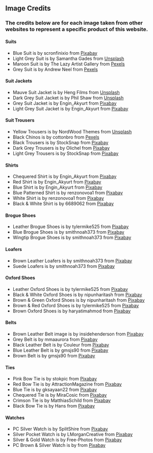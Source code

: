 ## Image Credits

### The credits below are for each image taken from other websites to represent a specific product of this website.

#### Suits

* Blue Suit is by scronfinixio from [Pixabay](https://pixabay.com/photos/groom-suit-style-1536233/)
* Light Grey Suit is by Samantha Gades from [Unsplash](https://unsplash.com/photos/bFYoyKivbmg)
* Maroon Suit is by The Lazy Artist Gallery from [Pexels](https://www.pexels.com/photo/person-sitting-on-stairs-beside-sunglasses-1300550/)
* Grey Suit is by Andrew Neel from [Pexels](https://www.pexels.com/photo/photo-of-man-sitting-on-chair-3178767/)

#### Suit Jackets

* Mauve Suit Jacket is by Heng Films from [Unsplash](https://unsplash.com/photos/mpdIPhYqZ4Y)
* Dark Grey Suit Jacket is by Phil Shaw from [Unsplash](https://unsplash.com/photos/2WcoiQ_C4b0)
* Grey Suit Jacket is by Engin_Akyurt from [Pixabay](https://pixabay.com/photos/shirt-male-man-fashion-person-3737405/)
* Light Grey Suit Jacket is by Engin_Akyurt from [Pixabay](https://pixabay.com/photos/shirt-male-man-fashion-person-3737407/)

#### Suit Trousers

* Yellow Trousers is by NordWood Themes from [Unsplash](https://unsplash.com/photos/XG-fPA4Nu6k)
* Black Chinos is by cottonbro from [Pexels](https://www.pexels.com/photo/a-person-sitting-on-a-bar-stool-7764009/)
* Black Trousers is by StockSnap from [Pixabay](https://pixabay.com/photos/white-tshirt-vneck-fashion-guy-926838/)
* Dark Grey Trousers is by Olichel from [Pixabay](https://pixabay.com/photos/suit-man-business-person-923133/)
* Light Grey Trousers is by StockSnap from [Pixabay](https://pixabay.com/photos/table-pants-cap-shoes-clothes-2576387/)

#### Shirts

* Chequered Shirt is by Engin_Akyurt from [Pixabay](https://pixabay.com/photos/male-shirt-red-fashion-design-4792234/)
* Red Shirt is by Engin_Akyurt from [Pixabay](https://pixabay.com/photos/shirt-male-man-fashion-person-3737408/)
* Blue Shirt is by Engin_Akyurt from [Pixabay](https://pixabay.com/photos/shirt-clothes-male-model-genre-2604729/)
* Blue Patterned Shirt is by renzonovoa1 from [Pixabay](https://pixabay.com/photos/shirt-man-blue-fashion-peru-2947549/)
* White Shirt is by renzonovoa1 from [Pixabay](https://pixabay.com/photos/shirt-man-white-fashion-2017-2947548/)
* Black & White Shirt is by 6689062 from [Pixabay](https://pixabay.com/photos/blur-box-business-checkered-shirt-2841225/)

#### Brogue Shoes

* Leather Brogue Shoes is by tylermike525 from [Pixabay](https://pixabay.com/photos/brogue-shoes-shoes-leather-shoes-5983822/)
* Blue Brogue Shoes is by smithnoah373 from [Pixabay](https://pixabay.com/photos/brogue-shoes-shoes-fashion-6122445/)
* Wingtip Brogue Shoes is by smithnoah373 from [Pixabay](https://pixabay.com/photos/men-s-brogues-wingtip-brogues-6104666/)

#### Loafers

* Brown Leather Loafers is by smithnoah373 from [Pixabay](https://pixabay.com/photos/loafers-shoes-leather-brown-shoes-6079036/)
* Suede Loafers is by smithnoah373 from [Pixabay](https://pixabay.com/photos/loafer-shoes-shoes-men-s-shoes-6109687/)

#### Oxford Shoes

* Leather Oxford Shoes is by tylermike525 from [Pixabay](https://pixabay.com/photos/oxford-shoes-leather-shoes-6078951/)
* Black & White Oxford Shoes is by nipunharitash from [Pixabay](https://pixabay.com/photos/oxford-shoes-leather-fashion-3528032/)
* Brown & Green Oxford Shoes is by nipunharitash from [Pixabay](https://pixabay.com/photos/oxford-shoes-leather-style-pair-3453489/)
* Brown & Red Oxford Shoes is by tylermike525 from [Pixabay](https://pixabay.com/photos/oxford-shoes-leather-oxford-shoes-5998489)
* Brown Oxford Shoes is by haryatimahmod from [Pixabay](https://pixabay.com/photos/men-shoes-oxford-classic-feet-1888670/)

#### Belts

* Brown Leather Belt image is by insidehenderson from [Pixabay](https://pixabay.com/photos/menswear-man-male-clothing-fashion-952835/)
* Grey Belt is by mmaaurora from [Pixabay](https://pixabay.com/photos/fashion-belt-model-buckle-male-3441990/)
* Black Leather Belt is by Couleur from [Pixabay](https://pixabay.com/photos/belts-belt-buckle-buckle-metal-2172333/)
* Blue Leather Belt is by gmsjs90 from [Pixabay](https://pixabay.com/photos/belt-leather-belt-men-accessories-5538613/)
* Brown Belt is by gmsjs90 from [Pixabay](https://pixabay.com/photos/belt-leather-belt-men-accessories-5538613/)

#### Ties

* Pink Bow Tie is by stokpic from [Pixabay](https://pixabay.com/photos/man-bow-tie-fashion-bow-tie-suit-642063/)
* Red Bow Tie is by AttractionMagazine from [Pixabay](https://pixabay.com/photos/tie-howe-fashion-elegance-style-809378/)
* Blue Tie is by gksayaan22 from [Pixabay](https://pixabay.com/photos/suit-tie-men-1971663/)
* Chequered Tie is by MiraCosic from [Pixabay](https://pixabay.com/photos/necktie-business-man-s-clothing-987784/)
* Crimson Tie is by MatthiasSchild from [Pixabay](https://pixabay.com/photos/tie-clothing-suit-fashion-elegant-2946772/)
* Black Bow Tie is by Hans from [Pixabay](https://pixabay.com/photos/fly-suit-groom-loop-collar-693663/)

#### Watches

* PC Silver Watch is by SplitShire from [Pixabay](https://pixabay.com/photos/wristwatch-watch-accessory-407096/)
* Silver Pocket Watch is by LMorganCreative from [Pixabay](https://pixabay.com/photos/pocket-watch-watch-vintage-old-5500840/)
* Silver & Gold Watch is by Free-Photos from [Pixabay](https://pixabay.com/photos/wristwatch-pocket-hand-time-male-1149669/)
* PC Brown & Silver Watch is by from [Pixabay](https://pixabay.com/photos/time-clock-background-wrist-watch-3090387/)
